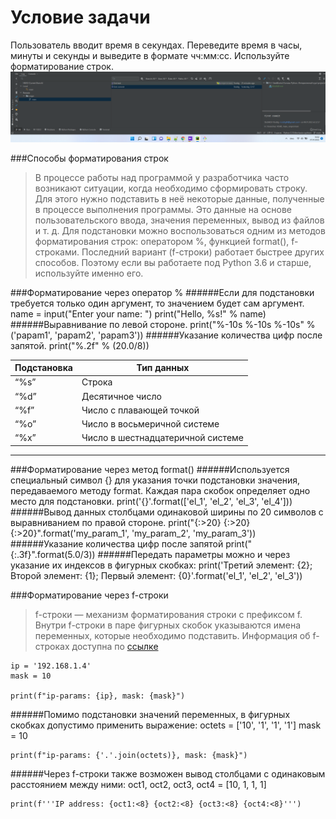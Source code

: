 # Условие задачи
Пользователь вводит время в секундах. Переведите время в часы, минуты и секунды и выведите в формате чч:мм:сс. Используйте форматирование строк.\
![](img/Screenshot_1.png)

###Способы форматирования строк

>В процессе работы над программой у разработчика часто возникают ситуации, когда необходимо сформировать строку. Для этого нужно подставить в неё некоторые данные, полученные в процессе выполнения программы. Это данные на основе пользовательского ввода, значения переменных, вывод из файлов и т. д. Для подстановки можно воспользоваться одним из методов форматирования строк: оператором %, функцией format(), f-строками. Последний вариант (f-строки) работает быстрее других способов. Поэтому если вы работаете под Python 3.6 и старше, используйте именно его.

###Форматирование через оператор %
######Если для подстановки требуется только один аргумент, то значением будет сам аргумент.
    name = input("Enter your name: ")
    print("Hello, %s!" % name)
######Выравнивание по левой стороне.
    print("%-10s %-10s %-10s" % ('papam1', 'papam2', 'papam3'))
######Указание количества цифр после запятой.
    print("%.2f" % (20.0/8))

| Подстановка | Тип данных                        |
|-------------|-----------------------------------|
| “%s”        | Строка                            |
| “%d”        | Десятичное число                  |
| “%f”        | Число с плавающей точкой          |
| “%o”        | Число в восьмеричной системе      |
| “%x”        | Число в шестнадцатеричной системе |
***

###Форматирование через метод format()
######Используется специальный символ {} для указания точки подстановки значения, передаваемого методу format. Каждая пара скобок определяет одно место для подстановки.
    print('{}'.format(['el_1', 'el_2', 'el_3', 'el_4']))
######Вывод данных столбцами одинаковой ширины по 20 символов с выравниванием по правой стороне.
    print("{:>20} {:>20} {:>20}".format('my_param_1', 'my_param_2', 'my_param_3'))
######Указание количества цифр после запятой
    print("{:.3f}".format(5.0/3))
######Передать параметры можно и через указание их индексов в фигурных скобках:
        print('Третий элемент: {2}; Второй элемент: {1}; Первый элемент: {0}'.format('el_1', 'el_2', 'el_3'))

###Форматирование через f-строки

> f-строки — механизм форматирования строки с префиксом f. Внутри f-строки в паре фигурных скобок указываются имена переменных, которые необходимо подставить. Информация об f-строках доступна по [ссылке](https://python-scripts.com/f-strings "F-Строки: Новый улучшенный способ форматирования строк в Python")

    ip = '192.168.1.4'
    mask = 10

    print(f"ip-params: {ip}, mask: {mask}")

######Помимо подстановки значений переменных, в фигурных скобках допустимо применить выражение:
    octets = ['10', '1', '1', '1']
    mask = 10

    print(f"ip-params: {'.'.join(octets)}, mask: {mask}")
######Через f-строки также возможен вывод столбцами с одинаковым расстоянием между ними:
    oct1, oct2, oct3, oct4 = [10, 1, 1, 1]

    print(f'''IP address: {oct1:<8} {oct2:<8} {oct3:<8} {oct4:<8}''')